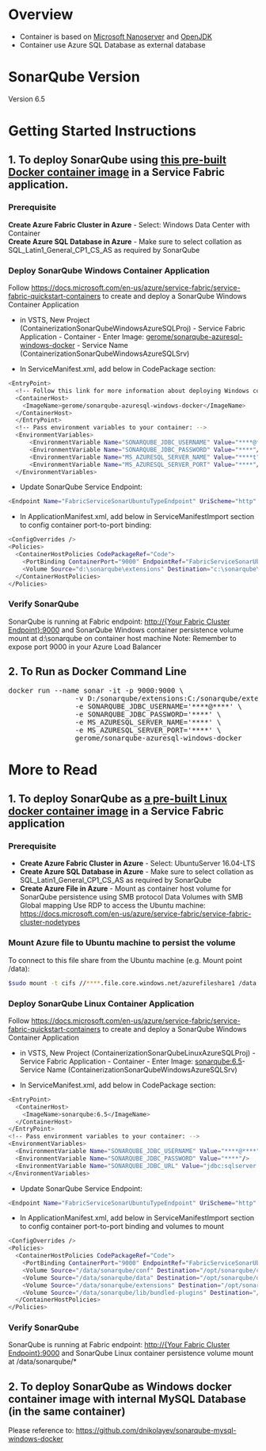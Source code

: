 # Overview
* Container is based on [Microsoft Nanoserver](https://hub.docker.com/r/microsoft/nanoserver/) and [OpenJDK](https://hub.docker.com/_/openjdk/) <br/>
* Container use Azure SQL Database as external database
# SonarQube Version
Version 6.5
# Getting Started Instructions
## 1. To deploy SonarQube using [this pre-built Docker container image](https://hub.docker.com/r/gerome/sonarqube-azuresql-windows-docker/) in a Service Fabric application.
### Prerequisite
<strong>Create Azure Fabric Cluster in Azure</strong> - Select: Windows Data Center with Container <br>
<strong>Create Azure SQL Database in Azure</strong> - Make sure to select  collation as SQL_Latin1_General_CP1_CS_AS as required by SonarQube
### Deploy SonarQube Windows Container Application
Follow https://docs.microsoft.com/en-us/azure/service-fabric/service-fabric-quickstart-containers to create and deploy a SonarQube Windows Container Application

* in VSTS, New Project (ContainerizationSonarQubeWindowsAzureSQLProj) - Service Fabric Application - Container - Enter Image:  [gerome/sonarqube-azuresql-windows-docker](https://hub.docker.com/r/gerome/sonarqube-azuresql-windows-docker/) - Service Name (ContainerizationSonarQubeWindowsAzureSQLSrv)

* In ServiceManifest.xml, add below in CodePackage section:
```bash
<EntryPoint>
  <!-- Follow this link for more information about deploying Windows containers to Service Fabric: https://aka.ms/sfguestcontainers -->
  <ContainerHost>
    <ImageName>gerome/sonarqube-azuresql-windows-docker</ImageName>
  </ContainerHost>
  </EntryPoint>
  <!-- Pass environment variables to your container: -->
  <EnvironmentVariables>
      <EnvironmentVariable Name="SONARQUBE_JDBC_USERNAME" Value="****@****"/>
      <EnvironmentVariable Name="SONARQUBE_JDBC_PASSWORD" Value="****"/>
      <EnvironmentVariable Name="MS_AZURESQL_SERVER_NAME" Value="****t"/>
      <EnvironmentVariable Name="MS_AZURESQL_SERVER_PORT" Value="****"/>
  </EnvironmentVariables>
```
* Update SonarQube Service Endpoint:
```bash
<Endpoint Name="FabricServiceSonarUbuntuTypeEndpoint" UriScheme="http" Port="9000" Protocol="http"/>
```
* In ApplicationManifest.xml, add below in ServiceManifestImport section to config container port-to-port binding:
```bash
<ConfigOverrides />
<Policies>
  <ContainerHostPolicies CodePackageRef="Code">
    <PortBinding ContainerPort="9000" EndpointRef="FabricServiceSonarUbuntuTypeEndpoint"/>
    <Volume Source="d:\sonarqube\extensions" Destination="c:\sonarqube\extensions" IsReadOnly="false"> </Volume>
  </ContainerHostPolicies>
</Policies>
```
### Verify SonarQube
SonarQube is running at Fabric endpoint: [http://{Your Fabric Cluster Endpoint}:9000]() and SonarQube Windows container persistence volume mount at d:\sonarqube on container host machine
Note: Remember to expose port 9000 in your Azure Load Balancer 

## 2. To Run as Docker Command Line
<pre>docker run --name sonar -it -p 9000:9000 \
                -v D:/sonarqube/extensions:C:/sonarqube/extensions \
                -e SONARQUBE_JDBC_USERNAME='****@****' \
                -e SONARQUBE_JDBC_PASSWORD='****' \
                -e MS_AZURESQL_SERVER_NAME='****' \
                -e MS_AZURESQL_SERVER_PORT='****' \
                gerome/sonarqube-azuresql-windows-docker</pre>

#  More to Read
## 1. To deploy SonarQube as [a pre-built Linux docker container image](https://hub.docker.com/_/sonarqube/) in a Service Fabric application 
### Prerequisite
* <strong>Create Azure Fabric Cluster in Azure</strong> - Select: UbuntuServer 16.04-LTS
* <strong>Create Azure SQL Database in Azure</strong> - Make sure to select  collation as SQL_Latin1_General_CP1_CS_AS as required by SonarQube
* <strong>Create Azure File in Azure</strong> - Mount as container host volume for SonarQube persistence using SMB protocol
Data Volumes with SMB Global mapping
Use RDP to access the Ubuntu machine: https://docs.microsoft.com/en-us/azure/service-fabric/service-fabric-cluster-nodetypes
### Mount Azure file to Ubuntu machine to persist the volume
To connect to this file share from the Ubuntu machine (e.g. Mount point /data):
```bash
$sudo mount -t cifs //****.file.core.windows.net/azurefileshare1 /data -o vers=3.0,username={Your Store Account Name Here},password={Your Password Here},dir_mode=0777,file_mode=0777,sec=ntlmssp
```
### Deploy SonarQube Linux Container Application
Follow https://docs.microsoft.com/en-us/azure/service-fabric/service-fabric-quickstart-containers to create and deploy a SonarQube Windows Container Application

* in VSTS, New Project (ContainerizationSonarQubeLinuxAzureSQLProj) - Service Fabric Application - Container - Enter Image:  [sonarqube:6.5](https://hub.docker.com/_/sonarqube/)- Service Name (ContainerizationSonarQubeWindowsAzureSQLSrv)

* In ServiceManifest.xml, add below in CodePackage section:
```bash
<EntryPoint>
  <ContainerHost>
    <ImageName>sonarqube:6.5</ImageName>
  </ContainerHost>
</EntryPoint>
<!-- Pass environment variables to your container: -->
<EnvironmentVariables>
  <EnvironmentVariable Name="SONARQUBE_JDBC_USERNAME" Value="****@****"/>
  <EnvironmentVariable Name="SONARQUBE_JDBC_PASSWORD" Value="****"/>
  <EnvironmentVariable Name="SONARQUBE_JDBC_URL" Value="jdbc:sqlserver://{Your Azure SQL DB Server Endpoint Here}:{{Your Azure SQL DB Server Port Here};database=sonar;user={SONARQUBE_JDBC_USERNAME Here};password={SONARQUBE_JDBC_PASSWORD Here};encrypt=true;trustServerCertificate=false;hostNameInCertificate=*.database.windows.net;loginTimeout=30"/>
</EnvironmentVariables>
```

* Update SonarQube Service Endpoint:
```bash
<Endpoint Name="FabricServiceSonarUbuntuTypeEndpoint" UriScheme="http" Port="9000" Protocol="http"/>
```

* In ApplicationManifest.xml, add below in ServiceManifestImport section to config container port-to-port binding and volumes to mount
```bash
<ConfigOverrides />
<Policies>
  <ContainerHostPolicies CodePackageRef="Code">
    <PortBinding ContainerPort="9000" EndpointRef="FabricServiceSonarUbuntuTypeEndpoint"/>
    <Volume Source="/data/sonarqube/conf" Destination="/opt/sonarqube/conf" IsReadOnly="false"></Volume>
    <Volume Source="/data/sonarqube/data" Destination="/opt/sonarqube/data" IsReadOnly="false"></Volume>
    <Volume Source="/data/sonarqube/extensions" Destination="/opt/sonarqube/extensions" IsReadOnly="false"></Volume>
    <Volume Source="/data/sonarqube/lib/bundled-plugins" Destination="/opt/sonarqube/lib/bundled-plugins" IsReadOnly="false"></Volume>
  </ContainerHostPolicies>
</Policies>
```

### Verify SonarQube
SonarQube is running at Fabric endpoint: [http://{Your Fabric Cluster Endpoint}:9000]() and SonarQube Linux container persistence volume mount at /data/sonarqube/*

## 2. To deploy SonarQube as Windows docker container image with internal MySQL Database (in the same container)
Please reference to: https://github.com/dnikolayev/sonarqube-mysql-windows-docker
